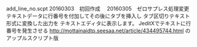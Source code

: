 add_line_no.scpt
20160303　初回作成　
20160305　ゼロサプレス処理変更
テキストデータに行番号を付加してその後にタブを挿入し
タブ区切りテキスト形式に変換した出力を
テキストエディタに表示します。
JeditXでテキストに行番号を発生させる
http://mottainaidtp.seesaa.net/article/434495744.html
の
アップルスクリプト版



